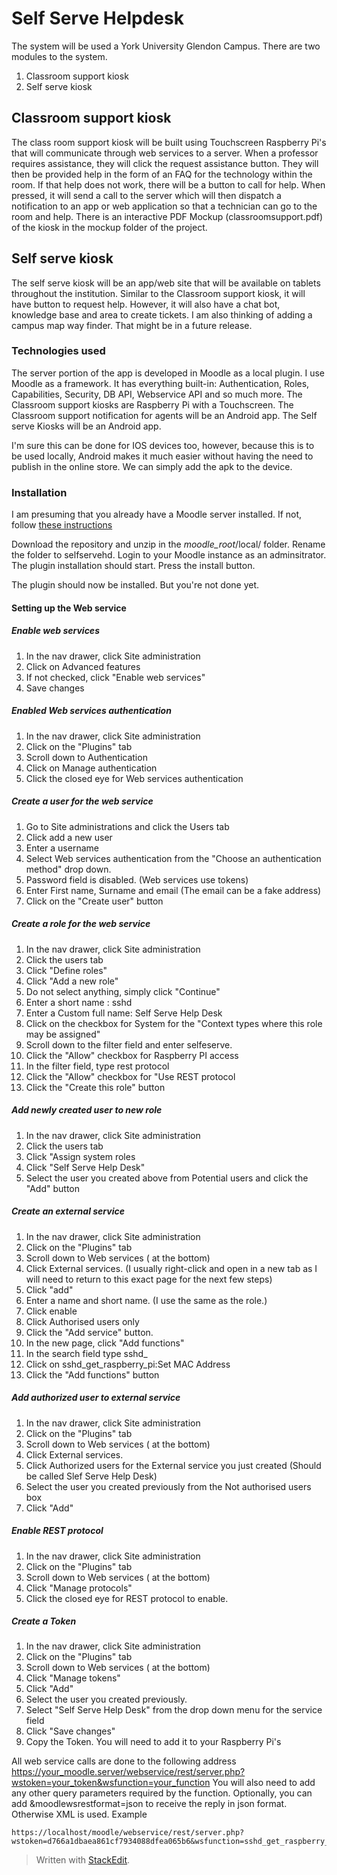
# Self Serve Helpdesk
The system will be used a York University Glendon Campus. There are two modules to the system.

 1. Classroom support kiosk
 2. Self serve kiosk

## Classroom support kiosk
The class room support kiosk will be built using Touchscreen Raspberry Pi's that will communicate through web services to a server.  When a professor requires assistance, they will click the request assistance button. They will then be provided help in the form of an FAQ for the technology within the room. If that help does not work, there will be a button to call for help. When pressed, it will send a call to the server which will then dispatch a notification to an app or web application so that a technician can go to the room and help. There is an interactive PDF Mockup (classroomsupport.pdf) of the kiosk in the mockup folder of the project.
## Self serve kiosk
The self serve kiosk will be an app/web site that will be available on tablets throughout the institution. Similar to the Classroom support kiosk, it will have button to request help. However, it will also have a chat bot, knowledge base and area to create tickets. I am also thinking of adding a campus map way finder. That might be in a future release.
### Technologies used
The server portion of the app is developed in Moodle as a local plugin. I use Moodle as a framework. It has everything built-in: Authentication, Roles, Capabilities, Security, DB API, Webservice API and so much more.
The Classroom support kiosks are Raspberry Pi with a Touchscreen.
The Classroom support notification for agents will be an Android app.
The Self serve Kiosks will be an Android app. 

I'm sure this can be done for IOS devices too, however, because this is to be used locally, Android makes it much easier without having the need to publish in the online store. We can simply add the apk to the device.    

 ### Installation
 I am presuming that you already have a Moodle server installed. If not, follow [these instructions](https://docs.moodle.org/36/en/Installing_Moodle)
 
 Download the repository and unzip in the *moodle_root*/local/ folder. Rename the folder to selfservehd.
 Login to your Moodle instance as an adminsitrator. The plugin installation should start. Press the install button.

The plugin should now be installed. But you're not done yet.

 #### Setting up the Web service
##### Enable web services
1. In the nav drawer, click Site administration
2. Click on Advanced features
3. If not checked, click "Enable web services"
4. Save changes

##### Enabled Web services authentication

 1. In the nav drawer, click Site administration
 2. Click on the "Plugins" tab
 3. Scroll down to Authentication
 4. Click on Manage authentication
 5. Click the closed eye for Web services authentication
 
 ##### Create a user for the web service 

 1. Go to Site administrations and click the Users tab
 2. Click add a new user
 3. Enter a username
 4. Select Web services authentication from the "Choose an authentication method" drop down.
 5. Password field is disabled. (Web services use tokens)
 6. Enter First name, Surname and email (The email can be a fake address)
 7. Click on the "Create user" button

##### Create a role for the web service

 1. In the nav drawer, click Site administration
 2. Click the users tab
 3. Click "Define roles"
 4. Click "Add a new role"
 5. Do not select anything, simply click "Continue"
 6. Enter a short name : sshd
 7. Enter a Custom full name: Self Serve Help Desk
 8. Click on the checkbox for System for the "Context types where this role may be assigned"
 9. Scroll down to the filter field and enter selfeserve.
 10. Click the "Allow" checkbox for Raspberry PI access
 11. In the filter field, type rest protocol
 12. Click the "Allow" checkbox for "Use REST protocol 
 13. Click the "Create this role" button

#####  Add newly created user to new role

 1. In the nav drawer, click Site administration
 2. Click the users tab
 3. Click "Assign system roles
 4. Click "Self Serve Help Desk"
 5. Select the user you created above from Potential users and click the "Add" button

##### Create an external service

  1. In the nav drawer, click Site administration
 2. Click on the "Plugins" tab
 3. Scroll down to Web services ( at the bottom)
 4. Click External services. (I usually right-click and open in a new tab as I will need to return to this exact page for the next few steps)
 5. Click "add"
 6. Enter a name and short name. (I use the same as the role.)
 7. Click enable
 8. Click Authorised users only
 9. Click the "Add service" button.
 10. In the new page, click "Add functions"
 11. In the search field type sshd_
 12. Click on sshd_get_raspberry_pi:Set MAC Address
 13. Click the "Add functions" button

##### Add authorized user to external service
  1. In the nav drawer, click Site administration
 2. Click on the "Plugins" tab
 3. Scroll down to Web services ( at the bottom)
 4. Click External services. 
 5. Click Authorized users for the External service you just created (Should be called Slef Serve Help Desk)
 6. Select the user you created previously from the Not authorised users box
 7. Click "Add"

##### Enable REST protocol
 1. In the nav drawer, click Site administration
 2. Click on the "Plugins" tab
 3. Scroll down to Web services ( at the bottom)
 4. Click "Manage protocols"
 5. Click the closed eye for REST protocol to enable.

#####  Create a Token
 1. In the nav drawer, click Site administration
 2. Click on the "Plugins" tab
 3. Scroll down to Web services ( at the bottom)
 4. Click "Manage tokens"
 5. Click "Add"
 6. Select the user you created previously.
 7. Select "Self Serve Help Desk" from the drop down menu for the service field
 8. Click "Save changes"
 9. Copy the Token. You will need to add it to your Raspberry Pi's

All web service calls are done to the following address
https://your_moodle.server/webservice/rest/server.php?wstoken=your_token&wsfunction=your_function
You will also need to add any other query parameters required by the function.
Optionally, you can add &moodlewsrestformat=json to receive the reply in json format. Otherwise XML is used.
Example

    https://localhost/moodle/webservice/rest/server.php?wstoken=d766a1dbaea861cf7934088dfea065b6&wsfunction=sshd_get_raspberry_pi&mac=00:BB:00:00:00&ip=192.168.5.5

> Written with [StackEdit](https://stackedit.io/).